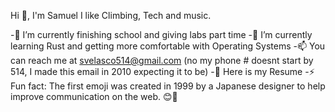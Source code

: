 Hi 👋, I'm Samuel
I like Climbing, Tech and music.


-🔭 I’m currently finishing school and giving labs part time
-🌱 I’m currently learning Rust and getting more comfortable with Operating Systems
-📫 You can reach me at svelasco514@gmail.com (no my phone # doesnt start by 514, I made this email in 2010 expecting it to be)
-📄 Here is my Resume
-⚡ Fun fact: The first emoji was created in 1999 by a Japanese designer to help improve communication on the web. 😊💼
